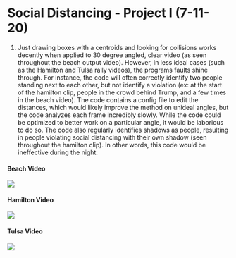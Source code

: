 # Social Distancing - Project I (7-11-20)

 1. Just drawing boxes with a centroids and looking for collisions works decently when applied to 30 degree angled, clear video (as seen throughout the beach output video). However, in less ideal cases (such as the Hamilton and Tulsa rally videos), the programs faults shine through. For instance, the code will often correctly identify two people standing next to each other, but not identify a violation (ex: at the start of the hamilton clip, people in the crowd behind Trump, and a few times in the beach video). The code contains a config file to edit the distances, which would likely improve the method on unideal angles, but the code analyzes each frame incredibly slowly. While the code could be optimized to better work on a particular angle, it would be laborious to do so. The code also regularly identifies shadows as people, resulting in people violating social distancing with their own shadow (seen throughout the hamilton clip). In other words, this code would be ineffective during the night. 





#### Beach Video
[![](http://img.youtube.com/vi/SOSH0QptOx8/0.jpg)](http://www.youtube.com/watch?v=SOSH0QptOx8 "")

#### Hamilton Video
[![](http://img.youtube.com/vi/Eq8hT0Cs29s/0.jpg)](http://www.youtube.com/watch?v=Eq8hT0Cs29s "")


#### Tulsa Video
[![](http://img.youtube.com/vi/9qfOGnfU0NQ/0.jpg)](http://www.youtube.com/watch?v=9qfOGnfU0NQ "")

